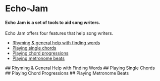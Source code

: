 # Echo-Jam

#### Echo Jam is a set of tools to aid song writers.

Echo Jam offers four features that help song writers.

- [Rhyming & general help with finding words](#word-help)
- [Playing single chords](#chord)
- [Playing chord progressions](#chord-progression)
- [Playing metronome beats](#metronome)

<a name="word-help" />
## Rhyming & General Help with Finding Words


<a name="chord" />
## Playing Single Chords


<a name="chord-progression" />
## Playing Chord Progressions


<a name="metronome" />
## Playing Metronome Beats

